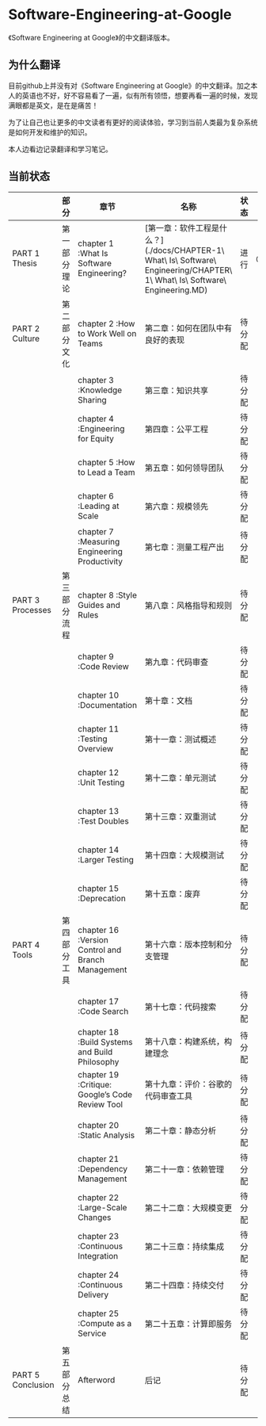 # Software-Engineering-at-Google
《Software Engineering at Google》的中文翻译版本。

## 为什么翻译

目前github上并没有对《Software Engineering at Google》的中文翻译。加之本人的英语也不好，好不容易看了一遍，似有所有领悟，想要再看一遍的时候，发现满眼都是英文，是在是痛苦！    

为了让自己也让更多的中文读者有更好的阅读体验，学习到当前人类最为复杂系统是如何开发和维护的知识。    

本人边看边记录翻译和学习笔记。  



## 当前状态

|                   | 部分          | 章节                                              | 名称                                                         | 状态   | 翻译人员   | 计划完成时间 | 备注 |
| ----------------- | ------------- | ------------------------------------------------- | ------------------------------------------------------------ | ------ | ---------- | ------------ | ---- |
| PART 1 Thesis     | 第一部分 理论 | chapter 1 :What Is Software Engineering?          | [第一章：软件工程是什么？](./docs/CHAPTER-1\ What\ Is\ Software\ Engineering/CHAPTER\ 1\ What\ Is\ Software\ Engineering.MD) | 进行   | @qiangmzsx | 2021-12-10   |      |
| PART 2 Culture    | 第二部分 文化 | chapter 2 :How to Work Well on Teams              | 第二章：如何在团队中有良好的表现                             | 待分配 |            |              |      |
|                   |               | chapter 3 :Knowledge Sharing                      | 第三章：知识共享                                             | 待分配 |            |              |      |
|                   |               | chapter 4 :Engineering for Equity                 | 第四章：公平工程                                             | 待分配 |            |              |      |
|                   |               | chapter 5 :How to Lead a Team                     | 第五章：如何领导团队                                         | 待分配 |            |              |      |
|                   |               | chapter 6 :Leading at Scale                       | 第六章：规模领先                                             | 待分配 |            |              |      |
|                   |               | chapter 7 :Measuring Engineering Productivity     | 第七章：测量工程产出                                         | 待分配 |            |              |      |
| PART 3 Processes  | 第三部分 流程 | chapter 8 :Style Guides and Rules                 | 第八章：风格指导和规则                                       | 待分配 |            |              |      |
|                   |               | chapter 9 :Code Review                            | 第九章：代码审查                                             | 待分配 |            |              |      |
|                   |               | chapter 10 :Documentation                         | 第十章：文档                                                 | 待分配 |            |              |      |
|                   |               | chapter 11 :Testing Overview                      | 第十一章：测试概述                                           | 待分配 |            |              |      |
|                   |               | chapter 12 :Unit Testing                          | 第十二章：单元测试                                           | 待分配 |            |              |      |
|                   |               | chapter 13 :Test Doubles                          | 第十三章：双重测试                                           | 待分配 |            |              |      |
|                   |               | chapter 14 :Larger Testing                        | 第十四章：大规模测试                                         | 待分配 |            |              |      |
|                   |               | chapter 15 :Deprecation                           | 第十五章：废弃                                               | 待分配 |            |              |      |
| PART 4 Tools      | 第四部分 工具 | chapter 16 :Version Control and Branch Management | 第十六章：版本控制和分支管理                                 | 待分配 |            |              |      |
|                   |               | chapter 17 :Code Search                           | 第十七章：代码搜索                                           | 待分配 |            |              |      |
|                   |               | chapter 18 :Build Systems and Build Philosophy    | 第十八章：构建系统，构建理念                                 | 待分配 |            |              |      |
|                   |               | chapter 19 :Critique: Google’s Code Review Tool   | 第十九章：评价：谷歌的代码审查工具                           | 待分配 |            |              |      |
|                   |               | chapter 20 :Static Analysis                       | 第二十章：静态分析                                           | 待分配 |            |              |      |
|                   |               | chapter 21 :Dependency Management                 | 第二十一章：依赖管理                                         | 待分配 |            |              |      |
|                   |               | chapter 22 :Large-Scale Changes                   | 第二十二章：大规模变更                                       | 待分配 |            |              |      |
|                   |               | chapter 23 :Continuous Integration                | 第二十三章：持续集成                                         | 待分配 |            |              |      |
|                   |               | chapter 24 :Continuous Delivery                   | 第二十四章：持续交付                                         | 待分配 |            |              |      |
|                   |               | chapter 25 :Compute as a Service                  | 第二十五章：计算即服务                                       | 待分配 |            |              |      |
| PART 5 Conclusion | 第五部分 总结 | Afterword                                         | 后记                                                         | 待分配 |            |              |      |








